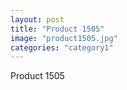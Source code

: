 ```yaml
---
layout: post
title: "Product 1505"
image: "product1505.jpg"
categories: "category1"
---
```

Product 1505
